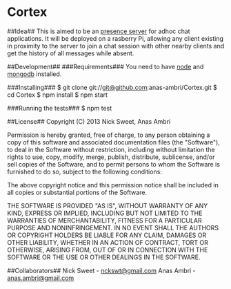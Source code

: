 Cortex
======

##Idea##
This is aimed to be an [presence server](http://en.wikipedia.org/wiki/Presence_service) for adhoc chat applications. It will be deployed on a rasberry Pi, allowing any client existing in proximity to the server to join a chat session with other nearby clients and get the history of all messages while absent.


##Development##
###Requirements###
You need to have [node](http://howtonode.org/how-to-install-nodejs) and [mongodb](http://docs.mongodb.org/manual/installation/) installed.

###Installing###
	   $ git clone git://git@github.com:anas-ambri/Cortex.git
	   $ cd Cortex
	   $ npm install
	   $ npm start

###Running the tests###
	   $ npm test

##License##
Copyright (C) 2013 Nick Sweet, Anas Ambri

Permission is hereby granted, free of charge, to any person obtaining a copy of this software and associated documentation files (the "Software"), to deal in the Software without restriction, including without limitation the rights to use, copy, modify, merge, publish, distribute, sublicense, and/or sell copies of the Software, and to permit persons to whom the Software is furnished to do so, subject to the following conditions:

The above copyright notice and this permission notice shall be included in all copies or substantial portions of the Software.

THE SOFTWARE IS PROVIDED "AS IS", WITHOUT WARRANTY OF ANY KIND, EXPRESS OR IMPLIED, INCLUDING BUT NOT LIMITED TO THE WARRANTIES OF MERCHANTABILITY, FITNESS FOR A PARTICULAR PURPOSE AND NONINFRINGEMENT. IN NO EVENT SHALL THE AUTHORS OR COPYRIGHT HOLDERS BE LIABLE FOR ANY CLAIM, DAMAGES OR OTHER LIABILITY, WHETHER IN AN ACTION OF CONTRACT, TORT OR OTHERWISE, ARISING FROM, OUT OF OR IN CONNECTION WITH THE SOFTWARE OR THE USE OR OTHER DEALINGS IN THE SOFTWARE.


##Collaborators##
Nick Sweet - nckswt@gmail.com
Anas Ambri - anas.ambri@gmail.com